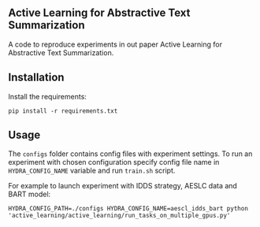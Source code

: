 ## Active Learning for Abstractive Text Summarization
A code to reproduce experiments in out paper Active Learning for Abstractive Text Summarization.

## Installation
Install the requirements:
```
pip install -r requirements.txt
```

## Usage
The `configs` folder contains config files with experiment settings. To run an experiment with chosen configuration specify config file name in `HYDRA_CONFIG_NAME` variable and run 
`train.sh` script. 

For example to launch experiment with IDDS strategy, AESLC data and BART model:
```
HYDRA_CONFIG_PATH=./configs HYDRA_CONFIG_NAME=aescl_idds_bart python 'active_learning/active_learning/run_tasks_on_multiple_gpus.py'
```